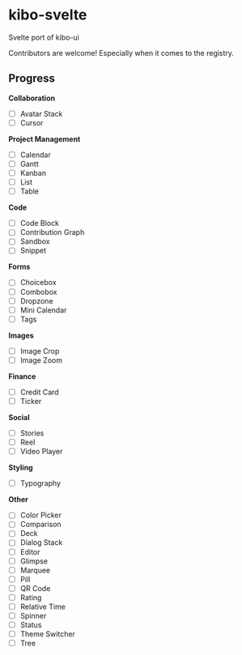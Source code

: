 # kibo-svelte

Svelte port of kibo-ui

Contributors are welcome! Especially when it comes to the registry.



## Progress

__Collaboration__

- [ ] Avatar Stack
- [ ] Cursor

__Project Management__

- [ ] Calendar
- [ ] Gantt
- [ ] Kanban
- [ ] List
- [ ] Table

__Code__

- [ ] Code Block
- [ ] Contribution Graph
- [ ] Sandbox
- [ ] Snippet

__Forms__

- [ ] Choicebox
- [ ] Combobox
- [ ] Dropzone
- [ ] Mini Calendar
- [ ] Tags

__Images__

- [ ] Image Crop
- [ ] Image Zoom

__Finance__

- [ ] Credit Card
- [ ] Ticker

__Social__

- [ ] Stories
- [ ] Reel
- [ ] Video Player

__Styling__

- [ ] Typography

__Other__

- [ ] Color Picker
- [ ] Comparison
- [ ] Deck
- [ ] Dialog Stack
- [ ] Editor
- [ ] Glimpse
- [ ] Marquee
- [ ] Pill
- [ ] QR Code
- [ ] Rating
- [ ] Relative Time
- [ ] Spinner
- [ ] Status
- [ ] Theme Switcher
- [ ] Tree
